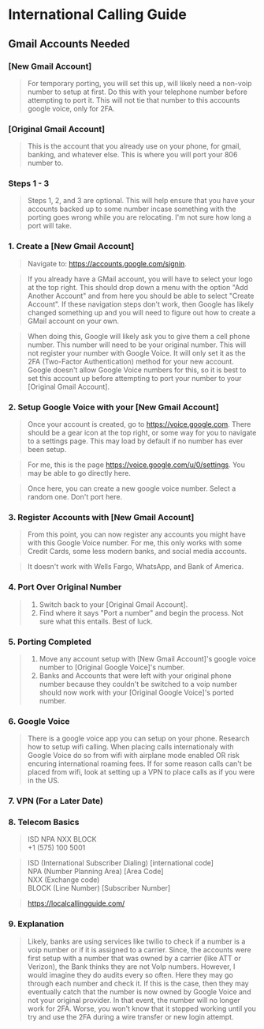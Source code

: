 # International Calling Guide

## Gmail Accounts Needed

### [New Gmail Account]

>For temporary porting, you will set this up, will likely need a non-voip number to setup at first. Do this with your telephone number before attempting to port it. This will not tie that number to this accounts google voice, only for 2FA.


### [Original Gmail Account]

>This is the account that you already use on your phone, for gmail, banking, and whatever else. This is where you will port your 806 number to. 

### Steps 1 - 3
>Steps 1, 2, and 3 are optional. This will help ensure that you have your accounts backed up to some number incase something with the porting goes wrong while you are relocating. I'm not sure how long a port will take.

### 1. Create a [New Gmail Account]

>Navigate to: https://accounts.google.com/signin. 

>If you already have a GMail account, you will have to select your logo at the top right. This should drop down a menu with the option "Add Another Account" and from here you should be able to select "Create Account". If these navigation steps don't work, then Google has likely changed something up and you will need to figure out how to create a GMail account on your own.

>When doing this, Google will likely ask you to give them a cell phone number. This number will need to be your original number. This will not register your number with Google Voice. It will only set it as the 2FA (Two-Factor Authentication) method for your new account. Google doesn't allow Google Voice numbers for this, so it is best to set this account up before attempting to port your number to your [Original Gmail Account]. 

### 2. Setup Google Voice with your [New Gmail Account]

>Once your account is created, go to https://voice.google.com. There should be a gear icon at the top right, or some way for you to navigate to a settings page. This may load by default if no number has ever been setup. 

>For me, this is the page https://voice.google.com/u/0/settings. You may be able to go directly here. 

>Once here, you can create a new google voice number. Select a random one. Don't port here. 

### 3. Register Accounts with [New Gmail Account]
>From this point, you can now register any accounts you might have with this Google Voice number. For me, this only works with some Credit Cards, some less modern banks, and social media accounts. 

>It doesn't work with Wells Fargo, WhatsApp, and Bank of America.

### 4. Port Over Original Number
> 1. Switch back to your [Original Gmail Account].<br>
> 2. Find where it says "Port a number" and begin the process. Not sure what this entails. Best of luck.

### 5. Porting Completed
> 1. Move any account setup with [New Gmail Account]'s google voice number to [Original Google Voice]'s number.
> 2. Banks and Accounts that were left with your original phone number because they couldn't be switched to a voip number should now work with your [Original Google Voice]'s ported number.

### 6. Google Voice
> There is a google voice app you can setup on your phone.
> Research how to setup wifi calling.
> When placing calls internationaly with Google Voice do so from wifi with airplane mode enabled OR risk encuring international roaming fees. 
> If for some reason calls can't be placed from wifi, look at setting up a VPN to place calls as if you were in the US. 

### 7. VPN (For a Later Date)

### 8. Telecom Basics
>ISD NPA  NXX BLOCK<br>
>+1 (575) 100 5001

>ISD (International Subscriber Dialing) [international code]<br>
>NPA (Number Planning Area) [Area Code]<br>
>NXX (Exchange code) <br>
>BLOCK (Line Number) [Subscriber Number]<br>

>https://localcallingguide.com/

### 9. Explanation
>Likely, banks are using services like twilio to check if a number is a voip number or if it is assigned to a carrier. Since, the accounts were first setup with a number that was owned by a carrier (like ATT or Verizon), the Bank thinks they are not VoIp numbers. However, I would imagine they do audits every so often. Here they may go through each number and check it. If this is the case, then they may eventually catch that the number is now owned by Google Voice and not your original provider. In that event, the number will no longer work for 2FA. Worse, you won't know that it stopped working until you try and use the 2FA during a wire transfer or new login attempt. 